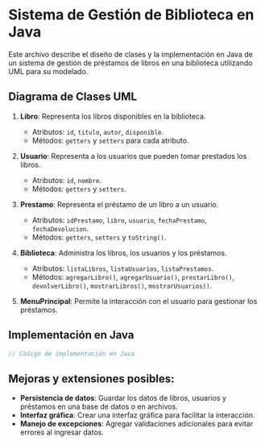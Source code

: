 
# Sistema de Gestión de Biblioteca en Java

Este archivo describe el diseño de clases y la implementación en Java de un sistema de gestión de préstamos de libros en una biblioteca utilizando UML para su modelado.

## Diagrama de Clases UML

1. **Libro**: Representa los libros disponibles en la biblioteca.
   - Atributos: `id`, `titulo`, `autor`, `disponible`.
   - Métodos: `getters` y `setters` para cada atributo.

2. **Usuario**: Representa a los usuarios que pueden tomar prestados los libros.
   - Atributos: `id`, `nombre`.
   - Métodos: `getters` y `setters`.

3. **Prestamo**: Representa el préstamo de un libro a un usuario.
   - Atributos: `idPrestamo`, `libro`, `usuario`, `fechaPrestamo`, `fechaDevolucion`.
   - Métodos: `getters`, `setters` y `toString()`.

4. **Biblioteca**: Administra los libros, los usuarios y los préstamos.
   - Atributos: `listaLibros`, `listaUsuarios`, `listaPrestamos`.
   - Métodos: `agregarLibro()`, `agregarUsuario()`, `prestarLibro()`, `devolverLibro()`, `mostrarLibros()`, `mostrarUsuarios()`.

5. **MenuPrincipal**: Permite la interacción con el usuario para gestionar los préstamos.

## Implementación en Java

```java
// Código de implementación en Java
```

## Mejoras y extensiones posibles:
- **Persistencia de datos**: Guardar los datos de libros, usuarios y préstamos en una base de datos o en archivos.
- **Interfaz gráfica**: Crear una interfaz gráfica para facilitar la interacción.
- **Manejo de excepciones**: Agregar validaciones adicionales para evitar errores al ingresar datos.
